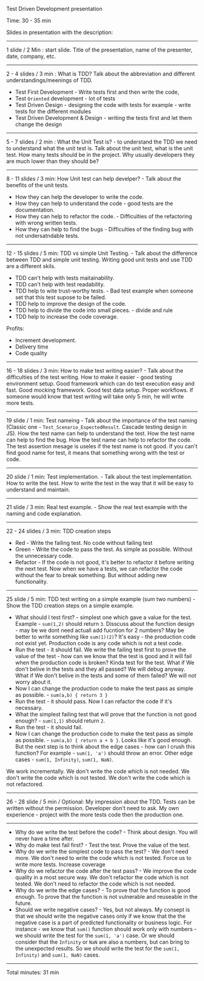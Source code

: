 Test Driven Development presentation

Time: 30 - 35 min

Slides in presentation with the description:

-------------------

1 slide / 2 Min : start slide. Title of the presentation, name of the presenter, date, company, etc.

-------------------

2 - 4 slides / 3 min :  What is TDD? Talk about the abbreviation and different understandings/meenings of TDD.

* Test First Development - Write tests first and then write the code,
* Test `Oriented` development - lot of tests
* Test Driven Design - designing the code with tests for example - write tests for the different modules
* Test Driven Development & Design - writing the tests first and let them change the design

-------------------

5 - 7 slides / 2 min : What the Unit Test is? - to understand the TDD we need to understand what the unit test is. Talk about the unit test, what is the unit test. How many tests should be in the project. Why usually developers they are much lower than they should be?

-------------------

8 - 11 slides / 3 min: How Unit test can help develper? - Talk about the benefits of the unit tests.

* How they can help the developer to write the code.
* How they can help to understand the code - good tests are the documentation.
* How they can help to refactor the code. - Difficulties of the refactoring with wrong written tests.
* How they can help to find the bugs - Difficulties of the finding bug with not undersatndable tests.

-------------------

12 - 15 slides / 5 min: TDD vs simple Unit Testing. - Talk about the difference between TDD and simple unit testing. Writing good unit tests and use TDD are a different skils.  

* TDD can't help with tests maitainability.
* TDD can't help with test readability.
* TDD help to wite trust-worthy tests. - Bad test example when someone set that this test supose to be failed.
* TDD help to improve the design of the code.
* TDD help to divide the code into small pieces. - divide and rule
* TDD help to increase the code coverage.

Profits:

* Increment development.
* Delivery time
* Code quality

-------------------

16 - 18 slides / 3 min: How to make test writing easier? - Talk about the difficulties of the test writing. How to make it easier - good testing environment setup. Good framework which can do test execution easy and fast. Good mocking framework. Good test data setup. Proper workflows. If someone would know that test writing will take only 5 min, he will write more tests.

-------------------

19 slide / 1 min: Test nameing - Talk about the importance of the test naming (Classic one - `Test_Scenario_ExpectedResult`. Cascade testing design in JS). How the test name can help to understand the test. How the test name can help to find the bug. How the test name can help to refactor the code. The test assertion mesage is useles if the test name is not good. If you can't find good name for test, it means that something wrong with the test or code.

-------------------

20 slide / 1 min: Test implementation. - Talk about the test implementation. How to write the test. How to write the test in the way that it will be easy to understand and maintain.

-------------------

21 slide / 3 min: Real test example. - Show the real test example with the naming and code explanation.

-------------------

22 - 24 slides / 3 min: TDD creation steps

* Red - Write the failing test. No code without failing test
* Green - Write the code to pass the test. As simple as possible. Without the unnecessary code.
* Refactor - If the code is not good, it's better to refactor it before writing the next test. Now when we have a tests, we can refactor the code without the fear to break something. But without adding new functionality.

-------------------

25 slide / 5 min: TDD test writing on a simple example (sum two numbers) - Show the TDD creation steps on a simple example.

* What should I test first? - simplest one which gave a value for the test. Example - `sum(1,2)` should return `3`. Disscuss about the function design - may be we dont need actuall add fucntion for 2 numbers? May be better to write something like `sum(1)(2)`? It's easy - the production code not exist yet. Production code is any code which is not a test code.
* Run the test - it should fail. We write the failing test first to prove the value of the test - how can we know that the test is good and it will fail when the production code is broken? Kinda test for the test. What if We don't belive in the tests and they all passed? We will debug anyway. What if We don't belive in the tests and some of them failed? We will not worry about it.
* Now I can change the production code to make the test pass as simple as possible. - `sum(a,b) { return 3 }`
* Run the test - it should pass. Now I can refactor the code if it's necessary.
* What the simplest failing test that will prove that the function is not good enough? - `sum(1,1)` should return `2`.
* Run the test - it should fail.
* Now I can change the production code to make the test pass as simple as possible. - `sum(a,b) { return a + b }`. Looks like it's good enough. But the next step is to think about the edge cases - how can I crush this function? For example - `sum(1, 'a')` should throw an error. Other edge cases - `sum(1, Infinity)`, `sum(1, NaN)`.

We work incrementally. We don't write the code which is not needed. We don't write the code which is not tested. We don't write the code which is not refactored.

-------------------

26 - 28 slide / 5 min / Optional: My impression about the TDD. Tests can be written without the permission. Developer don't need to ask. My own experience - project with the more tests code then the production one.

-------------------

- Why do we write the test before the code? - Think about design. You will never have a time after.
- Why do make test fail first? - Test the test. Prove the value of the test.
- Why do we write the simplest code to pass the test? - We don't need more. We don't need to write the code which is not tested. Force us to write more tests. Increase coverage
- Why do we refactor the code after the test pass? - We improve the code quality in a most secure way. We don't refactor the code which is not tested. We don't need to refactor the code which is not needed.
- Why do we write the edge cases? - To prove that the function is good enough. To prove that the function is not vulnerable and reuseable in the future.
- Should we write negative cases? - Yes, but not always. My consept is that we should write the negative cases only if we know that the the negative case is a part of predicted functionality or business logic. For instance - we know that `sum()` function should work only with numbers - we should write the test for the `sum(1, 'a')` case. Or we should consider that the `Infinity` or `NaN` are also a numbers, but can bring to the unexpected results. So we should write the test for the `sum(1, Infinity)` and `sum(1, NaN)` cases.

-------------------

Total minutes: 31 min

